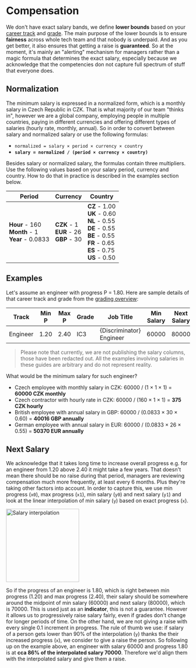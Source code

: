 # Compensation

We don't have exact salary bands, we define **lower bounds** based on your [career track](career-tracks/readme.md) and [grade](grades.md). The main purpose of the lower bounds is to ensure **fairness** across whole tech team and that nobody is underpaid. And as you get better, it also ensures that getting a raise is **guaranteed**. So at the moment, it's mainly an "alerting" mechanism for managers rather than a magic formula that determines the exact salary, especially because we acknowledge that the competencies don not capture full spectrum of stuff that everyone does.

## Normalization

The minimum salary is expressed in a normalized form, which is a monthly salary in Czech Republic in CZK. That is what majority of our team "thinks in", however we are a global company, employing people in multiple countries, paying in different currencies and offering different types of salaries (hourly rate, monthly, annual). So in order to convert between salary and normalized salary or  use the following formulas:

- `normalized = salary × period × currency × country`
- **`salary = normalized / (period × currency × country)`**

Besides salary or normalized salary, the formulas contain three multipliers. Use the following values based on your salary period, currency and country. How to do that in practice is described in the examples section below.

| Period | Currency | Country |
|--------|----------|---------|
| **Hour** - 160<br/> **Month** - 1 <br/>**Year** - 0.0833 | **CZK** - 1<br/> **EUR** - 26<br/> **GBP** - 30 | **CZ** - 1.00<br/> **UK** - 0.60<br/> **NL** - 0.55<br/> **DE** - 0.55<br/> **BE** - 0.55<br/> **FR** - 0.65<br/> **ES** - 0.75<br/> **US** - 0.50 |

## Examples

Let's assume an engineer with progress P = 1.80. Here are sample details of that career track and grade from the [grading overview](grades.md):

| Track    | Min P | Max P | Grade | Job Title                | Min Salary | Next Salary |
|----------|-------|-------|-------|--------------------------|------------|-------------|
| Engineer | 1.20  | 2.40  | IC3   | {Discriminator} Engineer | 60000      | 80000       |

> Please note that currently, we are not publishing the salary columns, those have been redacted out. All the examples involving salaries in these guides are arbitrary and do not represent reality.

What would be the minimum salary for such engineer?

- Czech employee with monthly salary in CZK: 60000 / (1 × 1 × 1) = **60000 CZK monthly**
- Czech contractor with hourly rate in CZK: 60000 / (160 × 1 × 1) = **375 CZK hourly**
- British employee with annual salary in GBP: 60000 / (0.0833 × 30 × 0.60) = **40016 GBP annually**
- German employee with annual salary in EUR: 60000 / (0.0833 × 26 × 0.55) = **50370 EUR annually**

## Next Salary

We acknowledge that it takes long time to increase overall progress e.g. for an engineer from 1.20 above 2.40 it might take a few years. That doesn't mean there should be no raise during that period, managers are reviewing compensation much more frequently, at least every 6 months. Plus they're taking other factors into account. In order to capture this, we use min progress (`x0`), max progress (`x1`), min salary (`y0`) and next salary (`y1`) and look at the linear interpolation of min salary (`y`) based on exact progress (`x`). 

<img alt="Salary interpolation" height="200px" src="https://user-images.githubusercontent.com/435787/131226550-929f09fa-0272-45de-b9f2-fa3d7df6e321.png">

So if the progress of an engineer is 1.80, which is right between min progress (1.20) and max progress (2.40), their salary should be somewhere around the midpoint of min salary (60000) and next salary (80000), which is 70000. This is used just as an **indicator**, this is not a guarantee. However it allows us to progressively raise salary fairly, even if grades don't change for longer periods of time. On the other hand, we are not giving a raise with every single 0.1 increment in progress. The rule of thumb we use: if salary of a person gets lower than 90% of the interpolation (`y`) thanks the their increased progress (`x`), we consider to give a raise the person. So following up on the example above, an engineer with salary 60000 and progress 1.80 is at **cca 86% of the interpolated salary 70000**. Therefore we'd align them with the interpolated salary and give them a raise. 
